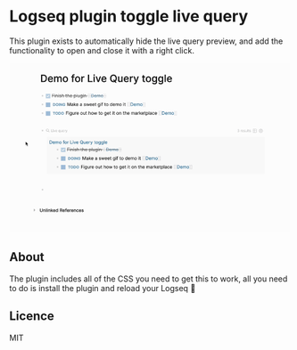 # Logseq plugin toggle live query

This plugin exists to automatically hide the live query preview, and add the functionality to open and close it with a right click.

![Demo of how the plugin works](./demo.gif)

## About

The plugin includes all of the CSS you need to get this to work, all you need to do is install the plugin and reload your Logseq 🚀

## Licence

MIT
